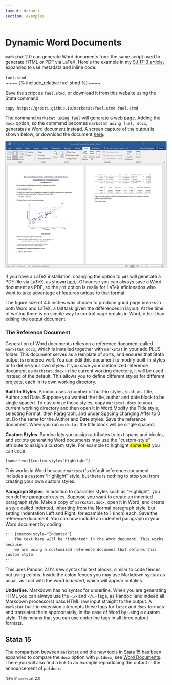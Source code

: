 ```yaml
---
layout: default
section: examples
---
```


Dynamic Word Documents
======================

`markstat` 2.0 can generate Word documents from the same script used to
generate HTML or PDF via LaTeX. Here\'s the example in my [SJ 17-3
article](https://www.stata-journal.com/article.html?article=pr0067),
expanded to use metadata and inline code.

<div class="text-end"><code>fuel.stmd</code></div>
~~~~
{% include_relative fuel.stmd %}
~~~~

Save the script as `fuel.stmd`, or download it from this website using
the Stata command

    copy https://grodri.github.io/markstat/fuel.stmd fuel.stmd

The command `markstat using fuel` will generate a web page. Adding the
`docx` option, so the command becomes `markstat using fuel, docx`,
generates a Word document instead. A screen capture of the output is
shown below, or download the document [here](fuel.docx).

<img src="docx-snip.png" class="img-responsive"/>

If you have a LaTeX installation, changing the option to `pdf` will
generate a PDF file via LaTeX, as shown [here](fuel.pdf). 
Of course you can always save a Word document as PDF, so the `pdf` 
option is really for LaTeX aficionados who want to take advantage
 of features unique to that format.

The figure size of 4.5 inches was chosen to produce good page breaks in
both Word and LaTeX, a tall task given the differences in layout. At the
time of writing there is no simple way to control page breaks in Word,
other than editing the output document.

### The Reference Document

Generation of Word documents relies on a reference document called
`markstat.docx`, which is installed together with `markstat` in your ado
PLUS folder. This document serves as a template of sorts, and ensures
that Stata output is rendered well. You can edit this document to modify
built-in styles or to define your own styles. If you save your
customized reference document as `markstat.docx` in the current working
directory, it will be used instead of the default. This allows you to
define different styles for different projects, each in its own working
directory.

**Built-In Styles**. Pandoc uses a number of built-in styles, such as
Title, Author and Date. Suppose you wanted the title, author and date
block to be single spaced. To customize these styles, copy
`markstat.docx` to your current working directory and then open it in
Word.Modify the Title style, selecting Format, then Paragraph, and under
Spacing changing After to 0 pt. Do the same for the Author and Date
styles. Save the reference document. When you run `markstat` the title
block will be single spaced.

**Custom Styles**. Pandoc lets you assign attributes to text spans and
blocks, and scripts generating Word documents may use the
\"custom-style\" attribute to assign a custom style. For example to
highlight <span style="background-color:yellow">some text</span> 
you can code

    [some text]{custom-style="Highlight"}

This works in Word because `markstat`\'s default reference document
includes a custom \"Highlight\" style, but there is nothing to stop you
from creating your own custom styles.

**Paragraph Styles**. In addition to character styles such as
\"Highlight\", you can define paragraph styles. Suppose you want to
create an indented paragraph style. Make a copy of `markstat.docx`, open
it in Word, and create a style called Indented, inheriting from the
Normal paragraph style, but setting Indentation Left and Right, for
example to 1 (inch) each. Save the reference document. You can now
include an indented paragraph in your Word document by coding

~~~
::: {custom-style="Indented"}
    The text here will be *indented* in the Word document. This works  because 
    we are using a customized reference document that defines this custom style.
:::
~~~

This uses Pandoc 2.0\'s new syntax for text blocks, similar to code
fences but using colons. Inside the colon fences you may use Markdown
syntax as usual, as I did with the word *indented*, which will appear in
italics.

**Underline**. Markdown has no syntax for underline. When you are
generating HTML you can always use the `<u>` and `</u>` tags, as Pandoc
(and indeed all Markdown processors) pass HTML raw input straight to the
output. A `markstat` built-in extension intercepts these tags for
`latex` and `docx` formats and translates them appropriately, in the
case of Word by using a custom style. This means that you can use
underline tags in all three output formats.

Stata 15
--------

The comparison between `markstat` and the new tools in Stata 15 has been
expanded to compare the `docx` option with `putdocx`, see [Word
Documents](stata15#7-word-documents). There you will also find a link to an 
example reproducing the output in the announcement of `putdocx`.

<small>New in `markstat` 2.0</small>
